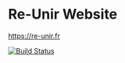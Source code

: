 # Re-Unir Website

https://re-unir.fr

[![Build Status](https://ci.princelle.org/api/badges/ThePrincelle/reunir_website/status.svg)](https://ci.princelle.org/ThePrincelle/reunir_website)